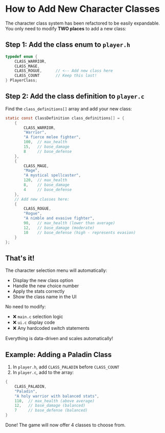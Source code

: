 # How to Add New Character Classes

The character class system has been refactored to be easily expandable. You only need to modify **TWO places** to add a new class:

## Step 1: Add the class enum to `player.h`

```c
typedef enum {
    CLASS_WARRIOR,
    CLASS_MAGE,
    CLASS_ROGUE,      // <-- Add new class here
    CLASS_COUNT       // Keep this last!
} PlayerClass;
```

## Step 2: Add the class definition to `player.c`

Find the `class_definitions[]` array and add your new class:

```c
static const ClassDefinition class_definitions[] = {
    {
        CLASS_WARRIOR,
        "Warrior",
        "A fierce melee fighter",
        100,  // max_health
        15,   // base_damage
        8     // base_defense
    },
    {
        CLASS_MAGE,
        "Mage",
        "A mystical spellcaster",
        120,  // max_health
        8,    // base_damage
        4     // base_defense
    },
    // Add new classes here:
    {
        CLASS_ROGUE,
        "Rogue",
        "A nimble and evasive fighter",
        90,   // max_health (lower than average)
        12,   // base_damage (moderate)
        10    // base_defense (high - represents evasion)
    }
};
```

## That's it!

The character selection menu will automatically:
- Display the new class option
- Handle the new choice number
- Apply the stats correctly
- Show the class name in the UI

No need to modify:
- ❌ `main.c` selection logic
- ❌ `ui.c` display code
- ❌ Any hardcoded switch statements

Everything is data-driven and scales automatically!

## Example: Adding a Paladin Class

1. In `player.h`, add `CLASS_PALADIN` before `CLASS_COUNT`
2. In `player.c`, add to the array:
```c
{
    CLASS_PALADIN,
    "Paladin",
    "A holy warrior with balanced stats",
    110,  // max_health (above average)
    12,   // base_damage (balanced)
    7     // base_defense (balanced)
}
```

Done! The game will now offer 4 classes to choose from.
